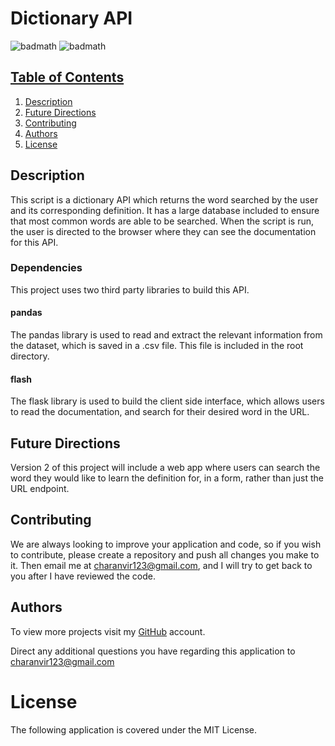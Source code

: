 # Dictionary API

![badmath](https://img.shields.io/badge/License-MIT-yellow) ![badmath](https://img.shields.io/badge/Version-1.0-gold)

## <u>Table of Contents</u>

1. [Description](#Description)
2. [Future Directions](#Future-Directions)
3. [Contributing](#Contributing)
4. [Authors](#Authors)
5. [License](#License)

## Description

This script is a dictionary API which returns the word searched by the user and its corresponding definition. It has a
large database included to ensure that most common words are able to be searched. When the script is run, the user is
directed to the browser where they can see the documentation for this API.

### Dependencies

This project uses two third party libraries to build this API.

#### pandas

The pandas library is used to read and extract the relevant information from the dataset, which is saved in a .csv file.
This file is included in the root directory.

#### flash

The flask library is used to build the client side interface, which allows users to read the documentation, and search
for their desired word in the URL.

## Future Directions

Version 2 of this project will include a web app where users can search the word they would like to learn the definition
for, in a form, rather than just the URL endpoint.

## Contributing

We are always looking to improve your application and code, so if you wish to contribute, please create a repository and
push all changes you make to it. Then email me at charanvir123@gmail.com, and I will try to get back to you after I have
reviewed the code.

## Authors

To view more projects visit my [GitHub](https://github.com/Charanvir) account.

Direct any additional questions you have regarding this application to charanvir123@gmail.com

# License

The following application is covered under the MIT License.